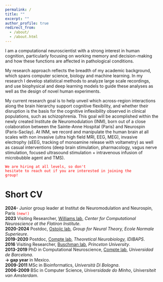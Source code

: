 ```yaml
---
permalink: /
title: ""
excerpt: ""
author_profile: true
redirect_from: 
  - /about/
  - /about.html
---
```


I am a computational neuroscientist with a strong interest in human cognition, particularly focusing on working memory and decision-making and how these functions are affected in pathological conditions.  

My research approach reflects the breadth of my academic background, which spans computer science, biology and machine learning. In my research I develop statistical methods to analyze large scale recordings, and use biophysical and deep learning models to guide these analyses as well as the design of novel human experiments.  

My current research goal is to help unveil which across-region interactions along the brain hierarchy support cognitive flexibility, and whether their disruption is the basis for the cognitive inflexibility observed in clinical populations, such as schizophrenia. This goal will be acomplished within the newly created Institute de Neuromodulation (INM), born out of a close colaboration between the Sainte-Anne Hospital (Paris) and Neurospin (Paris-Saclay). At INM, we record and manipulate the human brain at all scales with non invasive (ultra high field MRI, EEG, MEG), invasive electrophy (sEEG, tracking of monoamine release with voltametry) as well as casual interventions (deep brain stimulation, pharmacology, vagus nerve stimulation, focused ultrasound stimulation + intravenous infusion of microbubble agent and TMS).

<code style="color : red">We are hiring at all levels, so don't hesitate to reach out if you are interested in joining the group!</code>


Short CV
======
**2024-** Junior group leader at Institut de Neuromodulation and Neurospin, Paris <code style="color : red">(new!)</code>  
**2023** Visiting Researcher, [Williams lab](http://neurostatslab.org/), *Center for Computational Neuroscience at the Flatiron Institute.*  
**2020-2024** Postdoc, [Ostojic lab](https://lnc2.dec.ens.fr/en/member/655/srdjan-ostojic), *Group for Neural Theory, Ecole Normale Superieure*.  
**2019-2020** Postdoc, [Compte lab](https://braincircuitsbehavior.org/people), *Theoretical Neurobiology, IDIBAPS*.  
**2016** Visiting Researcher, [Buschman lab](https://www.timbuschman.com/), *Princeton University*.  
**2013-2019** PhD in Computational Neuroscience, [Compte lab](https://braincircuitsbehavior.org/people), *Universidad de Barcelona*.  
**&#8594; gap year** in Mexico.  
**2009-2011** MSc in Bioinformatics, *Università Di Bologna*.  
**2006-2009** BSc in Computer Science, *Universidade do Minho*, *Universiteit van Amsterdam*.  

